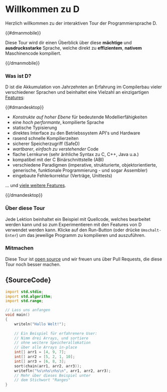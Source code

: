 # Willkommen zu D

Herzlich willkommen zu der interaktiven Tour der Programmiersprache D.

{{#dmanmobile}}

Diese Tour wird dir einen Überblick über diese __mächtige__ und __ausdrucksstarke__
Sprache, welche direkt zu __effizientem__, __nativem__ Maschinencode kompiliert.

{{/dmanmobile}}

### Was ist D?

D ist die Akkumulation von Jahrzehnten an Erfahrung im Compilerbau
vieler verschiedener Sprachen und beinhaltet eine Vielzahl an einzigartigen
[Features](http://dlang.org/overview.html):

{{#dmandesktop}}

- _Konstrukte auf hoher Ebene_ für bedeutende Modellierfähigkeiten
- eine _hoch performante_, kompilierte Sprache
- statische Typisierung
- direktes Interface zu den Betriebssystem API's und Hardware
- rasend schnelle Kompilierzeiten
- sicherer Speicherzugriff (SafeD)
- _wartbarer_, _einfach zu verstehender_ Code
- flache Lernkurve (sehr änhliche Syntax zu C, C++, Java u.a.)
- kompatibel mit der C Binärschnittstelle (ABI)
- verschiedene Paradigmen (imperative, strukturierte, objektorientierte, generische, funktionale Programmierung - und sogar Assembler)
- eingebaute Fehlerkorrektur (Verträge, Unittests)

... und [viele weitere Features](http://dlang.org/overview.html).

{{/dmandesktop}}

### Über diese Tour

Jede Lektion beinhaltet ein Beispiel mit Quellcode, welches bearbeitet werden kann
und so zum Experimentieren mit den Features von D verwendet werden kann.
Klicke auf den Run-Button (oder drücke `Umschalt-Enter`) um das jeweilige Programm zu kompilieren
und auszuführen.

### Mitmachen

Diese Tour ist [open source](https://github.com/dlang-tour)
und wir freuen uns über Pull Requests, die diese Tour noch besser machen.

## {SourceCode}

```d
import std.stdio;
import std.algorithm;
import std.range;

// Lass uns anfangen
void main()
{
    writeln("Hallo Welt!");
    
    // Ein Beispiel für erfahrenere User:
    // Nimm drei Arrays, und sortiere  
    // ohne weitere Speicherallokation
    // über alle Arrays in-place
    int[] arr1 = [4, 9, 7];
    int[] arr2 = [5, 2, 1, 10];
    int[] arr3 = [6, 8, 3];
    sort(chain(arr1, arr2, arr3));
    writefln("%s\n%s\n%s\n", arr1, arr2, arr3);
    // Mehr über dieses Beispiel unter 
    // dem Stichwort "Ranges"
}
```
